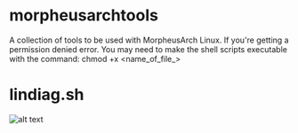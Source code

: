 # morpheusarchtools
A collection of tools to be used with MorpheusArch Linux. If you're getting a permission denied error. You may need to make the shell scripts executable with the command:
chmod +x <name_of_file_>

# lindiag.sh
![alt text](https://i.imgur.com/CVdNfjL.png)

